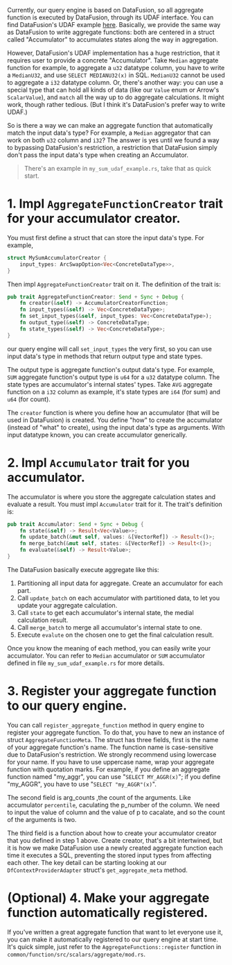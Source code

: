 Currently, our query engine is based on DataFusion, so all aggregate function is executed by DataFusion, through its UDAF interface. You can find DataFusion's UDAF example [here](https://github.com/apache/arrow-datafusion/blob/arrow2/datafusion-examples/examples/simple_udaf.rs). Basically, we provide the same way as DataFusion to write aggregate functions: both are centered in a struct called "Accumulator" to accumulates states along the way in aggregation.

However, DataFusion's UDAF implementation has a huge restriction, that it requires user to provide a concrete "Accumulator". Take `Median` aggregate function for example, to aggregate a `u32` datatype column, you have to write a `MedianU32`, and use `SELECT MEDIANU32(x)` in SQL. `MedianU32` cannot be used to aggregate a `i32` datatype column. Or, there's another way: you can use a special type that can hold all kinds of data (like our `Value` enum or Arrow's `ScalarValue`), and `match` all the way up to do aggregate calculations. It might work, though rather tedious. (But I think it's DataFusion's prefer way to write UDAF.)

So is there a way we can make an aggregate function that automatically match the input data's type? For example, a `Median` aggregator that can work on both `u32` column and `i32`? The answer is yes until we found a way to bypassing DataFusion's restriction, a restriction that DataFusion simply don't pass the input data's type when creating an Accumulator.

> There's an example in `my_sum_udaf_example.rs`, take that as quick start.

# 1. Impl `AggregateFunctionCreator` trait for your accumulator creator.

You must first define a struct that can store the input data's type. For example,

```Rust
struct MySumAccumulatorCreator {
    input_types: ArcSwapOption<Vec<ConcreteDataType>>,
}
```

Then impl `AggregateFunctionCreator` trait on it. The definition of the trait is:

```Rust
pub trait AggregateFunctionCreator: Send + Sync + Debug {
    fn creator(&self) -> AccumulatorCreatorFunction;
    fn input_types(&self) -> Vec<ConcreteDataType>;
    fn set_input_types(&self, input_types: Vec<ConcreteDataType>);
    fn output_type(&self) -> ConcreteDataType;
    fn state_types(&self) -> Vec<ConcreteDataType>;
}
```

our query engine will call `set_input_types` the very first, so you can use input data's type in methods that return output type and state types.

The output type is aggregate function's output data's type. For example, `SUM` aggregate function's output type is `u64` for a `u32` datatype column. The state types are accumulator's internal states' types. Take `AVG` aggregate function on a `i32` column as example, it's state types are `i64` (for sum) and `u64` (for count).

The `creator` function is where you define how an accumulator (that will be used in DataFusion) is created. You define "how" to create the accumulator (instead of "what" to create), using the input data's type as arguments. With input datatype known, you can create accumulator generically.

# 2. Impl `Accumulator` trait for you accumulator.

The accumulator is where you store the aggregate calculation states and evaluate a result. You must impl `Accumulator` trait for it. The trait's definition is:

```Rust
pub trait Accumulator: Send + Sync + Debug {
    fn state(&self) -> Result<Vec<Value>>;
    fn update_batch(&mut self, values: &[VectorRef]) -> Result<()>;
    fn merge_batch(&mut self, states: &[VectorRef]) -> Result<()>;
    fn evaluate(&self) -> Result<Value>;
}
```

The DataFusion basically execute aggregate like this:

1. Partitioning all input data for aggregate. Create an accumulator for each part.
2. Call `update_batch` on each accumulator with partitioned data, to let you update your aggregate calculation.
3. Call `state` to get each accumulator's internal state, the medial calculation result.
4. Call `merge_batch` to merge all accumulator's internal state to one.
5. Execute `evalute` on the chosen one to get the final calculation result.

Once you know the meaning of each method, you can easily write your accumulator. You can refer to `Median` accumulator or `SUM` accumulator defined in  file `my_sum_udaf_example.rs` for more details.

# 3. Register your aggregate function to our query engine.

You can call `register_aggregate_function` method in query engine to register your aggregate function. To do that, you have to new an instance of struct `AggregateFunctionMeta`. The struct has three fields, first is the name of your aggregate function's name. The function name is case-sensitive due to DataFusion's restriction. We strongly recommend using lowercase for your name. If you have to use uppercase name, wrap your aggregate function with quotation marks. For example, if you define an aggregate function named "my_aggr", you can use "`SELECT MY_AGGR(x)`"; if you define "my_AGGR", you have to use "`SELECT "my_AGGR"(x)`".

The second field is arg_counts ,the count of the arguments. Like accumulator `percentile`, caculating the p_number of the column. We need to input the value of column and the value of p to cacalate, and so the count of the arguments is two.

The third field is a function about how to create your accumulator creator that you defined in step 1 above. Create creator, that's a bit intertwined, but it is how we make DataFusion use a newly created aggregate function each time it executes a SQL, preventing the stored input types from affecting each other. The key detail can be starting looking at our `DfContextProviderAdapter` struct's `get_aggregate_meta` method.

# (Optional) 4. Make your aggregate function automatically registered.

If you've written a great aggregate function that want to let everyone use it, you can make it automatically registered to our query engine at start time. It's quick simple, just refer to the `AggregateFunctions::register` function in `common/function/src/scalars/aggregate/mod.rs`.
